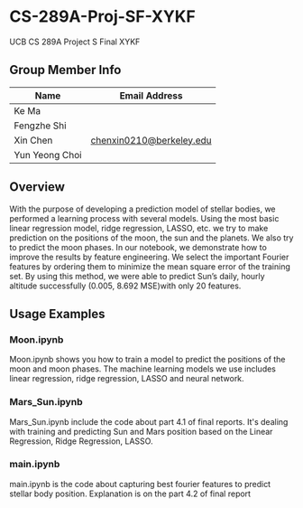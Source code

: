 # CS-289A-Proj-SF-XYKF
UCB CS 289A Project S Final XYKF

## Group Member Info
| Name           | Email Address            |
|----------------|--------------------------|
| Ke Ma          |                          |
| Fengzhe Shi    |                          |
| Xin Chen       | chenxin0210@berkeley.edu |
| Yun Yeong Choi |                          |
## Overview
With the purpose of developing a prediction model of stellar bodies, we performed a learning process with several models. Using the most basic linear regression model, ridge regression, LASSO, etc. we try to make prediction on the positions of the moon, the sun and the planets. We also try to predict the moon phases. In our notebook, we demonstrate how to improve the results by feature engineering. We select the important Fourier features by ordering them to minimize the mean square error of the training set. By using this method, we were able to predict Sun’s daily, hourly altitude successfully (0.005, 8.692 MSE)with only 20 features. 

## Usage Examples

### Moon.ipynb
Moon.ipynb shows you how to train a model to predict the positions of the moon and moon phases. The machine learning models we use includes linear regression, ridge regression, LASSO and neural network.

### Mars_Sun.ipynb
Mars_Sun.ipynb include the code about part 4.1 of final reports. It's dealing with training and predicting Sun and Mars position based on the Linear Regression, Ridge Regression, LASSO.

### main.ipynb
main.ipynb is the code about capturing best fourier features to predict stellar body position. Explanation is on the part 4.2 of final report

